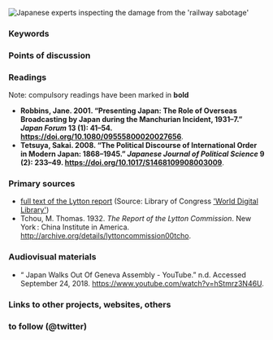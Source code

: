 ![Japanese experts inspecting the damage from the 'railway sabotage'](images/p18-kingston-mukden-a-20160918.jpg)

### Keywords


### Points of discussion


### Readings
Note: compulsory readings have been marked in **bold**

* **Robbins, Jane. 2001. “Presenting Japan: The Role of Overseas Broadcasting by Japan during the Manchurian Incident, 1931–7.” *Japan Forum* 13 (1): 41–54. https://doi.org/10.1080/09555800020027656**.
* **Tetsuya, Sakai. 2008. “The Political Discourse of International Order in Modern Japan: 1868–1945.” *Japanese Journal of Political Science* 9 (2): 233–49. https://doi.org/10.1017/S1468109908003009**.

### Primary sources

* [full text of the Lytton report](https://www.wdl.org/en/item/11601/view/1/1/) (Source: Library of Congress ['World Digital Library'](https://www.wdl.org/en/))
* Tchou, M. Thomas. 1932. *The Report of the Lytton Commission*. New York : China Institute in America. http://archive.org/details/lyttoncommission00tcho.

### Audiovisual materials

* “ Japan Walks Out Of Geneva Assembly - YouTube.” n.d. Accessed September 24, 2018. https://www.youtube.com/watch?v=hStmrz3N46U.

### Links to other projects, websites, others


### to follow (@twitter)

